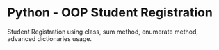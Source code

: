 # Python - OOP Student Registration
Student Registration using class, sum method, enumerate method, advanced dictionaries usage. 
